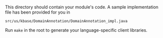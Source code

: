 This directory should contain your module's code.
A sample implementation file has been provided for you in

```src/us/kbase/DomainAnnotation/DomainAnnotation_impl.java```

Run `make` in the root to generate your language-specific client libraries.
